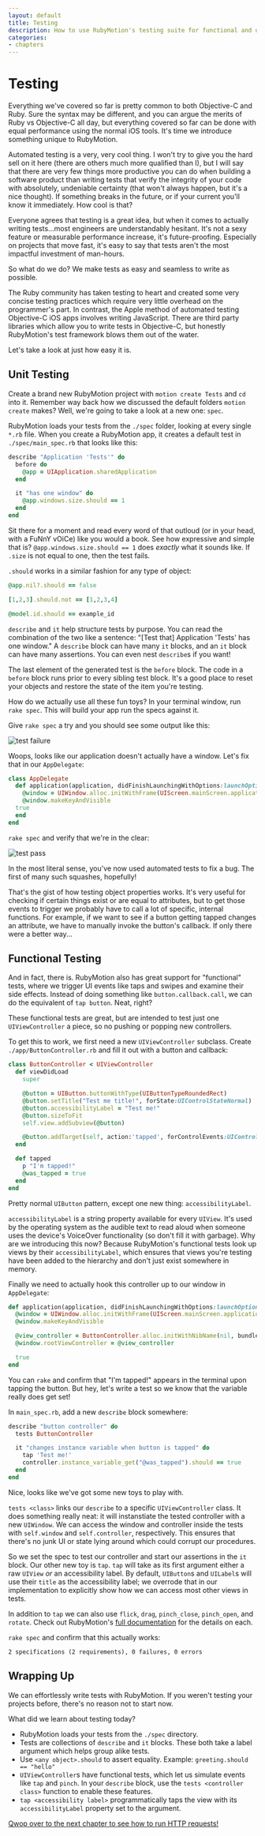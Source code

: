 ```yaml
---
layout: default
title: Testing
description: How to use RubyMotion's testing suite for functional and unit tests
categories:
- chapters
---
```


# Testing

Everything we've covered so far is pretty common to both Objective-C and Ruby. Sure the syntax may be different, and you can argue the merits of Ruby vs Objective-C all day, but everything covered so far can be done with equal performance using the normal iOS tools. It's time we introduce something unique to RubyMotion.

Automated testing is a very, very cool thing. I won't try to give you the hard sell on it here (there are others much more qualified than I), but I will say that there are very few things more productive you can do when building a software product than writing tests that verify the integrity of your code with absolutely, undeniable certainty (that won't always happen, but it's a nice thought). If something breaks in the future, or if your current you'll know it immediately. How cool is that?

Everyone agrees that testing is a great idea, but when it comes to actually writing tests...most engineers are understandably hesitant. It's not a sexy feature or measurable performance increase, it's future-proofing. Especially on projects that move fast, it's easy to say that tests aren't the most impactful investment of man-hours.

So what do we do? We make tests as easy and seamless to write as possible.

The Ruby community has taken testing to heart and created some very concise testing practices which require very little overhead on the programmer's part. In contrast, the Apple method of automated testing Objective-C iOS apps involves writing JavaScript. There are third party libraries which allow you to write tests in Objective-C, but honestly RubyMotion's test framework blows them out of the water.

Let's take a look at just how easy it is.

## Unit Testing

Create a brand new RubyMotion project with `motion create Tests` and `cd` into it. Remember way back how we discussed the default folders `motion create` makes? Well, we're going to take a look at a new one: `spec`.

RubyMotion loads your tests from the `./spec` folder, looking at every single `*.rb` file. When you create a RubyMotion app, it creates a default test in `./spec/main_spec.rb` that looks like this:

```ruby
describe "Application 'Tests'" do
  before do
    @app = UIApplication.sharedApplication
  end

  it "has one window" do
    @app.windows.size.should == 1
  end
end
```

Sit there for a moment and read every word of that outloud (or in your head, with a FuNnY vOiCe) like you would a book. See how expressive and simple that is? `@app.windows.size.should == 1` does *exactly* what it sounds like. If `.size` is not equal to one, then the test fails.

`.should` works in a similar fashion for any type of object:

```ruby
@app.nil?.should == false

[1,2,3].should.not == [1,2,3,4]

@model.id.should == example_id
```

`describe` and `it` help structure tests by purpose. You can read the combination of the two like a sentence: "[Test that] Application 'Tests' has one window." A `describe` block can have many `it` blocks, and an `it` block can have many assertions. You can even nest `describe`s if you want!

The last element of the generated test is the `before` block. The code in a `before` block runs prior to every sibling test block. It's a good place to reset your objects and restore the state of the item you're testing.

How do we actually use all these fun toys? In your terminal window, run `rake spec`. This will build your app run the specs against it.

Give `rake spec` a try and you should see some output like this:

![test failure](images/1.png)

Woops, looks like our application doesn't actually have a window. Let's fix that in our `AppDelegate`:

```ruby
class AppDelegate
  def application(application, didFinishLaunchingWithOptions:launchOptions)
    @window = UIWindow.alloc.initWithFrame(UIScreen.mainScreen.applicationFrame)
    @window.makeKeyAndVisible
  true
  end
end
```

`rake spec` and verify that we're in the clear:

![test pass](images/2.png)

In the most literal sense, you've now used automated tests to fix a bug. The first of many such squashes, hopefully!

That's the gist of how testing object properties works. It's very useful for checking if certain things exist or are equal to attributes, but to get those events to trigger we probably have to call a lot of specific, internal functions. For example, if we want to see if a button getting tapped changes an attribute, we have to manually invoke the button's callback. If only there were a better way...

## Functional Testing

And in fact, there is. RubyMotion also has great support for "functional" tests, where we trigger UI events like taps and swipes and examine their side effects. Instead of doing something like `button.callback.call`, we can do the equivalent of `tap button`. Neat, right?

These functional tests are great, but are intended to test just one `UIViewController` a piece, so no pushing or popping new controllers.

To get this to work, we first need a new `UIViewController` subclass. Create `./app/ButtonController.rb` and fill it out with a button and callback:

```ruby
class ButtonController < UIViewController
  def viewDidLoad
    super

    @button = UIButton.buttonWithType(UIButtonTypeRoundedRect)
    @button.setTitle("Test me title!", forState:UIControlStateNormal)
    @button.accessibilityLabel = "Test me!"
    @button.sizeToFit
    self.view.addSubview(@button)

    @button.addTarget(self, action:'tapped', forControlEvents:UIControlEventTouchUpInside)
  end

  def tapped
    p "I'm tapped!"
    @was_tapped = true
  end
end
```

Pretty normal `UIButton` pattern, except one new thing: `accessibilityLabel`.

`accessibilityLabel` is a string property available for every `UIView`. It's used by the operating system as the audible text to read aloud when someone uses the device's VoiceOver functionality (so don't fill it with garbage). Why are we introducing this now? Because RubyMotion's functional tests look up views by their `accessibilityLabel`, which ensures that views you're testing have been added to the hierarchy and don't just exist somewhere in memory.

Finally we need to actually hook this controller up to our window in `AppDelegate`:

```ruby
def application(application, didFinishLaunchingWithOptions:launchOptions)
  @window = UIWindow.alloc.initWithFrame(UIScreen.mainScreen.applicationFrame)
  @window.makeKeyAndVisible

  @view_controller = ButtonController.alloc.initWithNibName(nil, bundle:nil)
  @window.rootViewController = @view_controller

  true
end
```

You can `rake` and confirm that "I'm tapped!" appears in the terminal upon tapping the button. But hey, let's write a test so we know that the variable really does get set!

In `main_spec.rb`, add a new `describe` block somewhere:

```ruby
describe "button controller" do
  tests ButtonController

  it "changes instance variable when button is tapped" do
    tap 'Test me!'
    controller.instance_variable_get("@was_tapped").should == true
  end
end
```

Nice, looks like we've got some new toys to play with.

`tests <class>` links our `describe` to a specific `UIViewController` class. It does something really neat: it will instanstiate the tested controller with a new `UIWindow`. We can access the window and controller inside the tests with `self.window` and `self.controller`, respectively. This ensures that there's no junk UI or state lying around which could corrupt our procedures.

So we set the spec to test our controller and start our assertions in the `it` block. Our other new toy is `tap`. `tap` will take as its first argument either a raw `UIView` *or* an accessibility label. By default, `UIButton`s and `UILabel`s will use their `title` as the accessibility label; we overrode that in our implementation to explicitly show how we can access most other views in tests.

In addition to `tap` we can also use `flick`, `drag`, `pinch_close`, `pinch_open`, and `rotate`. Check out RubyMotion's [full documentation][1] for the details on each.

`rake spec` and confirm that this actually works:

```
2 specifications (2 requirements), 0 failures, 0 errors
```

## Wrapping Up

We can effortlessly write tests with RubyMotion. If you weren't testing your projects before, there's no reason not to start now.

What did we learn about testing today?

- RubyMotion loads your tests from the `./spec` directory.
- Tests are collections of `describe` and `it` blocks. These both take a label argument which helps group alike tests.
- Use `<any object>.should` to assert equality. Example: `greeting.should == "hello"`
- `UIViewController`s have functional tests, which let us simulate events like `tap` and `pinch`. In your `describe` block, use the `tests <controller class>` function to enable these features.
- `tap <accessibility label>` programmatically taps the view with its `accessibilityLabel` property set to the argument.

[Qwop over to the next chapter to see how to run HTTP requests!](/9-http)

[1]: http://www.rubymotion.com/developer-center/articles/testing/#_view_events
